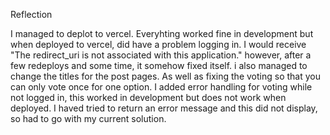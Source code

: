Reflection

I managed to deplot to vercel. Everyhting worked fine in development but when deployed to vercel, did have a problem logging in. I would receive "The redirect_uri is not associated with this application." however, after a few redeploys and some time, it somehow fixed itself.
i also managed to change the titles for the post pages. As well as fixing the voting so that you can only vote once for one option. I added error handling for voting while not logged in, this worked in development but does not work when deployed. I haved tried to return an error message and this did not display, so had to go with my current solution.
